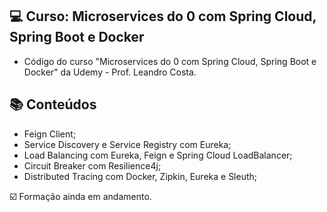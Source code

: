 ## 💻 Curso: Microservices do 0 com Spring Cloud, Spring Boot e Docker

- Código do curso "Microservices do 0 com Spring Cloud, Spring Boot e Docker" da Udemy - Prof. Leandro Costa.

## :books: Conteúdos
 - Feign Client;
 - Service Discovery e Service Registry com Eureka;
 - Load Balancing com Eureka, Feign e Spring Cloud LoadBalancer;
 - Circuit Breaker com Resilience4j;
 - Distributed Tracing com Docker, Zipkin, Eureka e Sleuth;

☑️ Formação ainda em andamento.
